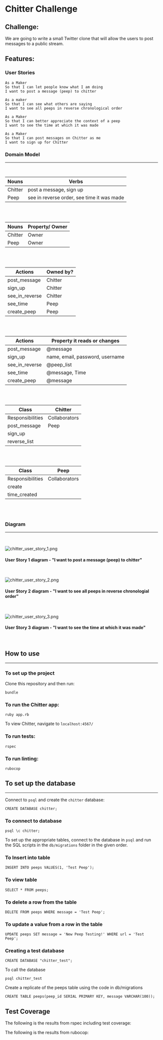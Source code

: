 Chitter Challenge
=================
Challenge:
 -------
 We are going to write a small Twitter clone that will allow the users to post messages to a public stream.

 Features:
 -------
### User Stories
```
As a Maker
So that I can let people know what I am doing  
I want to post a message (peep) to chitter
```
```
As a maker
So that I can see what others are saying  
I want to see all peeps in reverse chronological order
```
```
As a Maker
So that I can better appreciate the context of a peep
I want to see the time at which it was made
```
```
As a Maker
So that I can post messages on Chitter as me
I want to sign up for Chitter
```

### Domain Model
----------
<br />

| Nouns   | Verbs     |
|---------|-----------|
|Chitter| post a message, sign up |
|Peep | see in reverse order, see time it was made |
<br />
<br />

| Nouns   | Property/ Owner|
|---------|-----------     |
|Chitter | Owner          |
|Peep |Owner|
<br />
<br />

| Actions  | Owned by?  |
|--------- |----------- |
|post_message  | Chitter |
|sign_up| Chitter |
|see_in_reverse| Chitter|
|see_time| Peep |
|create_peep| Peep |
<br />
<br />

| Actions  |Property it reads or changes |
|--------- |-----------                  |
|post_message  | @message|
|sign_up| name, email, password, username  |
|see_in_reverse| @peep_list|
|see_time| @message, Time|
|create_peep| @message |
<br />
<br />

|Class     | Chitter    |
|--------- | ----------- |
|Responsibilities| Collaborators|
|post_message  | Peep|
|sign_up|    |
|reverse_list|   |
<br />
<br />

|Class     | Peep    |
|--------- | ----------- |
|Responsibilities| Collaborators|
|create | |
|time_created|    |
<br />
<br />

### Diagram  
-----------
<br />

![chitter_user_story_1.png](./public/images/chitter_user_story_1.png)
#### User Story 1 diagram - "I want to post a message (peep) to chitter"
<br />

![chitter_user_story_2.png](./public/images/chitter_user_story_2.png)
#### User Story 2 diagram - "I want to see all peeps in reverse chronologial order"
<br />

![chitter_user_story_3.png](./public/images/chitter_user_story_3.png)
#### User Story 3 diagram - "I want to see the time at which it was made"
<br />

## How to use
--------------
### To set up the project
Clone this repository and then run:
```
bundle
```
### To run the Chitter app:
 ```
 ruby app.rb
 ```
 To view Chitter, navigate to `localhost:4567/`

### To run tests:
```
rspec
```
### To run linting:
```
rubocop
```
## To set up the database
------
 Connect to `psql` and create the `chitter` database:

 ```
 CREATE DATABASE chitter;
 ```
 ### To connect to database
 ```
 psql \c chitter;
 ```

 To set up the appropriate tables, connect to the database in `psql` and run the SQL scripts in the `db/migrations` folder in the given order.

### To Insert into table

```
INSERT INTO peeps VALUES(1, 'Test Peep');
```
### To view table
```
SELECT * FROM peeps;
```
### To delete a row from the table
```
DELETE FROM peeps WHERE message = 'Test Peep';
```
### To update a value from a row in the table
```
UPDATE peeps SET message = 'New Peep Testing!' WHERE url = 'Test Peep';
```
### Creating a test database
```
CREATE DATABASE "chitter_test";
```
To call the database
```
psql chitter_test
```
Create a replicate of the peeps table using the code in db/migrations
```
CREATE TABLE peeps(peep_id SERIAL PRIMARY KEY, message VARCHAR(100));
```

## Test Coverage
The following is the results from rspec including test coverage:

The following is the results from rubocop:
